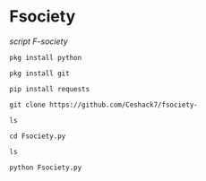 # Fsociety
*script F-society*
~~~
pkg install python

pkg install git

pip install requests

git clone https://github.com/Ceshack7/fsociety-

ls

cd Fsociety.py

ls

python Fsociety.py

